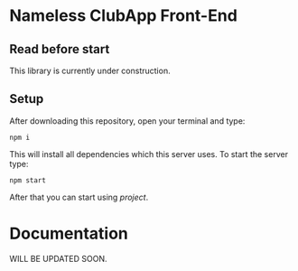 # Nameless ClubApp Front-End
## Read before start
This library is currently under construction.


## Setup
After downloading this repository, open your terminal and type:
```
npm i
```
This will install all dependencies which this server uses.
To start the server type:
```
npm start
```
After that you can start using *project*.


# Documentation
WILL BE UPDATED SOON.